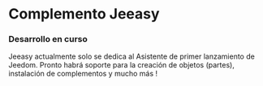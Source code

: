 # Complemento Jeeasy

### Desarrollo en curso

Jeeasy actualmente solo se dedica al Asistente de primer lanzamiento de Jeedom. Pronto habrá soporte para la creación de objetos (partes), instalación de complementos y mucho más !
